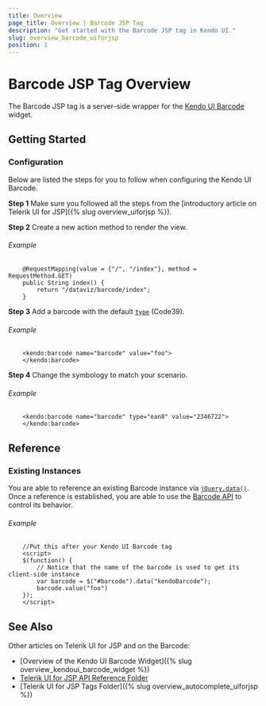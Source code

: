 ```yaml
---
title: Overview
page_title: Overview | Barcode JSP Tag
description: "Get started with the Barcode JSP tag in Kendo UI."
slug: overview_barcode_uiforjsp
position: 1
---
```


# Barcode JSP Tag Overview

The Barcode JSP tag is a server-side wrapper for the [Kendo UI Barcode](/api/javascript/dataviz/ui/barcode) widget.

## Getting Started

### Configuration

Below are listed the steps for you to follow when configuring the Kendo UI Barcode.

**Step 1** Make sure you followed all the steps from the [introductory article on Telerik UI for JSP]({% slug overview_uiforjsp %}).

**Step 2** Create a new action method to render the view.

###### Example

        @RequestMapping(value = {"/", "/index"}, method = RequestMethod.GET)
        public String index() {
            return "/dataviz/barcode/index";
        }

**Step 3** Add a barcode with the default [`type`](/api/javascript/dataviz/ui/barcode/configuration/type) (Code39).

###### Example

        <kendo:barcode name="barcode" value="foo">
        </kendo:barcode>

**Step 4** Change the symbology to match your scenario.

###### Example

        <kendo:barcode name="barcode" type="ean8" value="2346722">
        </kendo:barcode>


## Reference

### Existing Instances

You are able to reference an existing Barcode instance via [`jQuery.data()`](http://api.jquery.com/jQuery.data/). Once a reference is established, you are able to use the [Barcode API](/api/javascript/dataviz/ui/barcode#methods) to control its behavior.

###### Example

        //Put this after your Kendo UI Barcode tag
        <script>
        $(function() {
            // Notice that the name of the barcode is used to get its client-side instance
            var barcode = $("#barcode").data("kendoBarcode");
            barcode.value("foo")
        });
        </script>

## See Also

Other articles on Telerik UI for JSP and on the Barcode:

* [Overview of the Kendo UI Barcode Widget]({% slug overview_kendoui_barcode_widget %})
* [Telerik UI for JSP API Reference Folder](/api/jsp/autocomplete/animation)
* [Telerik UI for JSP Tags Folder]({% slug overview_autocomplete_uiforjsp %})
